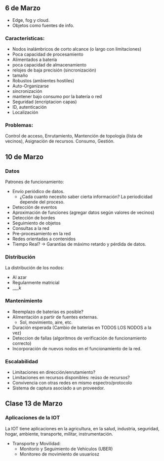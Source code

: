 ## 6 de Marzo

- Edge, fog y cloud.
- Objetos como fuentes de info. 
### Características:
- Nodos inalámbricos de corto alcance (o largo con limitaciones)
- Poca capacidad de procesamiento
- Alimentados a batería
- poca capacidad de almacenamiento
- relojes de baja precisión (sincronización)
- tamaño
- Robustos (ambientes hostiles)
- Auto-Organizarse
- sincronización
- mantener bajo consumo por la batería o red
- Seguridad (encriptacion capas)
- ID, autenticación
- Localización
### Problemas:
Control de acceso, Enrutamiento, Mantención de topología (lista de vecinos), Asignación de recursos. Consumo, Gestión.

## 10 de Marzo

### Datos

Patrones de funcionamiento:
- Envío periódico de datos. 
	- ¿Cada cuanto necesito saber cierta información? La periodicidad depende del proceso.
- Detección de eventos 
- Aproximación de funciones (agregar datos según valores de vecinos)
- Detección de bordes
- Seguimiento de objetos
- Consultas a la red
- Pre-procesamiento en la red
- Redes orientadas a contenidos
- Tiempo Real? -> Garantías de máximo retardo y pérdida de datos.

### Distribución

La distribución de los nodos:
- Al azar
- Regularmente matricial
- ,,,,,k

### Mantenimiento
- Reemplazo de baterias es posible? 
- Alimentación a partir de fuentes externas.
	- Sol, movimiento, aire, etc.
- Duración esperada (Cambio de baterías en TODOS LOS NODOS a la vez)
- Deteccion de fallas (algoritmos de verificación de funcionamiento correcto)
- Incorporación de nuevos nodos en el funcionamiento de la red.

### Escalabilidad
- Limitaciones en dirección/enrutamiento?
- Limitaciones en recursos disponibles: reúso de recursos?
- Convivencia con otras redes en mismo espectro/protocolo
- Sistema de captura asociado a un proveedor.

## Clase 13 de Marzo
### Aplicaciones de la IOT
La IOT tiene aplicaciones en la agricultura, en la salud, industria, seguridad, hogar, ambiente, transporte, militar, instrumentación.
- Transporte y Movilidad:
	- Monitorio y Seguimiento de Vehículos (UBER)
	- Monitoreo de movimiento de usuariosz